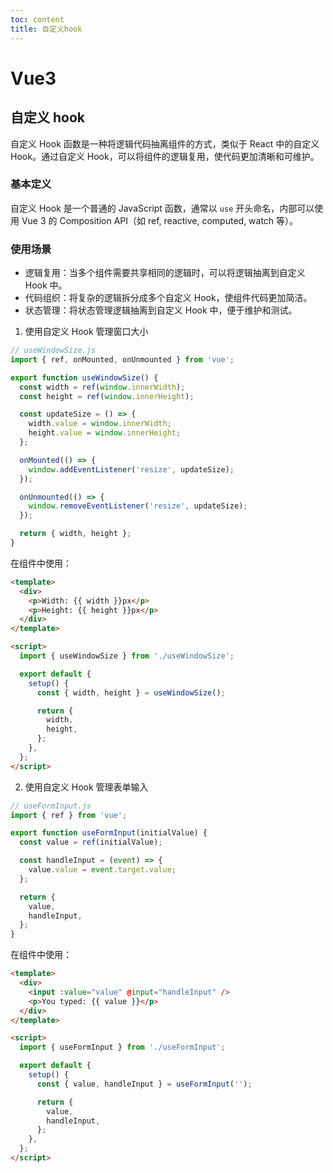 ```yaml
---
toc: content
title: 自定义hook
---
```


# Vue3

## 自定义 hook

自定义 Hook 函数是一种将逻辑代码抽离组件的方式，类似于 React 中的自定义 Hook。通过自定义 Hook，可以将组件的逻辑复用，使代码更加清晰和可维护。

### 基本定义

自定义 Hook 是一个普通的 JavaScript 函数，通常以 `use` 开头命名，内部可以使用 Vue 3 的 Composition API（如 ref, reactive, computed, watch 等）。

### 使用场景

- 逻辑复用：当多个组件需要共享相同的逻辑时，可以将逻辑抽离到自定义 Hook 中。
- 代码组织：将复杂的逻辑拆分成多个自定义 Hook，使组件代码更加简洁。
- 状态管理：将状态管理逻辑抽离到自定义 Hook 中，便于维护和测试。

1. 使用自定义 Hook 管理窗口大小

```js
// useWindowSize.js
import { ref, onMounted, onUnmounted } from 'vue';

export function useWindowSize() {
  const width = ref(window.innerWidth);
  const height = ref(window.innerHeight);

  const updateSize = () => {
    width.value = window.innerWidth;
    height.value = window.innerHeight;
  };

  onMounted(() => {
    window.addEventListener('resize', updateSize);
  });

  onUnmounted(() => {
    window.removeEventListener('resize', updateSize);
  });

  return { width, height };
}
```

在组件中使用：

```html
<template>
  <div>
    <p>Width: {{ width }}px</p>
    <p>Height: {{ height }}px</p>
  </div>
</template>

<script>
  import { useWindowSize } from './useWindowSize';

  export default {
    setup() {
      const { width, height } = useWindowSize();

      return {
        width,
        height,
      };
    },
  };
</script>
```

2. 使用自定义 Hook 管理表单输入

```javascript
// useFormInput.js
import { ref } from 'vue';

export function useFormInput(initialValue) {
  const value = ref(initialValue);

  const handleInput = (event) => {
    value.value = event.target.value;
  };

  return {
    value,
    handleInput,
  };
}
```

在组件中使用：

```html
<template>
  <div>
    <input :value="value" @input="handleInput" />
    <p>You typed: {{ value }}</p>
  </div>
</template>

<script>
  import { useFormInput } from './useFormInput';

  export default {
    setup() {
      const { value, handleInput } = useFormInput('');

      return {
        value,
        handleInput,
      };
    },
  };
</script>
```
